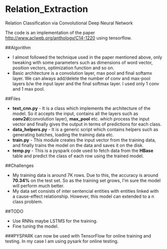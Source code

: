 # Relation_Extraction
Relation Classification via Convolutional Deep Neural Network

The code is an implementation of the paper http://www.aclweb.org/anthology/C14-1220 using tensorflow.

##Algorithm
- I almost followed the technique used in the paper mentioned above, only tweaking with some parameters such as dimensions of word vector, position vectors, optimization function and so on.
- Basic architecture is a convolution layer, max pool and final softamx layer. We can always add/delete the number of conv and max-pool layers b/w the input layer and the final softmax layer. I used only 1 conv and 1 max pool.

##Files
 - **text_cnn.py** - It is a class which implements the architecture of the model. So it accepts the input, contains all the layers such as **conv2d**(convolution layer), **max_pool** etc. which process the input vector and finally gives the output in terms of predictions for each class.
 - **data_helpers.py** - It is a generic script which contains helpers such as generating batches, loading the training data etc.
 - **train.py** - This module creates the input vector from the training data, and finally trains the model on the data and saves it on the disk.
 - **temp.py** - This is a pyspark code used to fetch data from the **HBase** table and predict the class of each row using the trained model. 
 
 ##Challenges
 - My training data is around 7K rows. Due to this, the accuracy is around **70.34%** on the test set. So as the training set grows, I'm sure the model will perform much better.
 - My data set consists of inter sentencial entities with entities linked with a cause-effect relationship. However, this model can extended to a n class problem.
 
 ##TODO
 - Use RNNs maybe LSTMS for the training.
 - Fine tuning the model.
 
 ###PYSPARK can now be used with TensorFlow for online training and testing. In my case I am using pysark for online testing.
